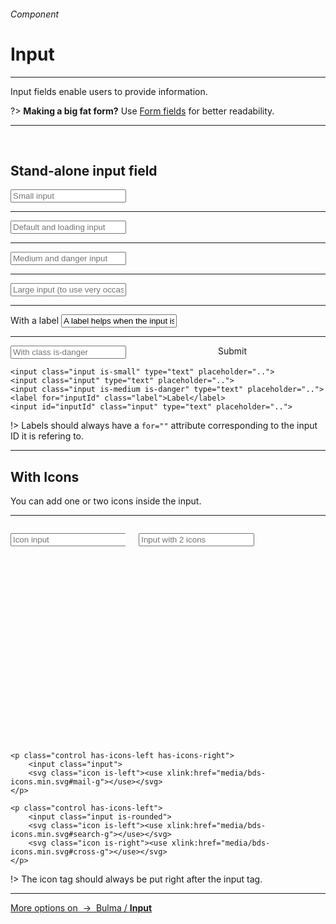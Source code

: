<h6 class="is-uppercase has-text-grey">Component</h6><h1 class="title is-0 is-family-secondary is-size-1-mobile">Input</h1>
<hr class="is-visible is-size-3">
<p class="subtitle is-4 is-family-secondary">
    <span class="has-text-weight-semibold">Input fields</span> enable users to provide information.
</p>

?> **Making a big fat form?** Use <a href="#/form" class="is-underlined">Form fields</a> for better readability.

<hr class="is-visible is-size-3"><br>

<h2 class="title is-3 is-family-sans-serif">Stand-alone input field</h2>

<form class="box is-large has-background-white-bis is-marginless" spellcheck="false">
    <input class="input is-small" type="tel" placeholder="Small input">
    <hr class="is-size-8">
    <input class="input" type="tel" placeholder="Default and loading input">
    <hr class="is-size-8">
    <input class="input is-medium" type="email" placeholder="Medium and danger input">
    <hr class="is-size-8">
    <input class="input is-large" type="email" placeholder="Large input (to use very occasionally)">
    <hr class="is-size-8">
    <label for="defaultfield" class="label">With a label</label>
    <input id="defaultfield" class="input" type="email" value="A label helps when the input is filled" placeholder="Placeholder is used to give exemples.">
    <hr class="is-size-8">
    <div class="columns is-variable is-2">
        <div class="column is-10"><input class="input is-danger" placeholder="With class is-danger"></div>
        <div class="column is-2"><div class="button is-danger is-beefy is-fullwidth">Submit</div></div>
    </div>
</form>

    <input class="input is-small" type="text" placeholder="..">
    <input class="input" type="text" placeholder="..">
    <input class="input is-medium is-danger" type="text" placeholder="..">
    <label for="inputId" class="label">Label</label>
    <input id="inputId" class="input" type="text" placeholder="..">
!> Labels should always have a `for=""` attribute corresponding to the input ID it is refering to.

<hr class="is-visible is-size-1">

<h2 class="title is-3 is-family-sans-serif">With Icons</h2>

You can add one or two icons inside the input.

<hr>

<div class="box has-background-white-bis is-large is-marginless">
    <div class="columns is-variable is-5">
        <div class="column is-6">
            <p class="control has-icons-left">
                <input class="input"placeholder="Icon input">
                <svg class="icon is-left"><use xlink:href="media/bds-icons.min.svg#mail-g"></use></svg>
            </p>
        </div>
        <div class="column is-6">
            <p class="control has-icons-left has-icons-right">
                <input class="input is-rounded" type="tel" placeholder="Input with 2 icons">
                <svg class="icon is-left"><use xlink:href="media/bds-icons.min.svg#search-g"></use></svg>
                <svg class="icon is-right has-fill-grey-light"><use xlink:href="media/bds-icons.min.svg#cross-g"></use></svg>
            </p>
        </div>
    </div>
</div>

    <p class="control has-icons-left has-icons-right">
        <input class="input">
        <svg class="icon is-left"><use xlink:href="media/bds-icons.min.svg#mail-g"></use></svg>
    </p>

    <p class="control has-icons-left">
        <input class="input is-rounded">
        <svg class="icon is-left"><use xlink:href="media/bds-icons.min.svg#search-g"></use></svg>
        <svg class="icon is-right"><use xlink:href="media/bds-icons.min.svg#cross-g"></use></svg>
    </p>
!> The icon tag should always be put right after the input tag.
<hr>

<a class="box is-well has-text-grey" href="https://bulma.io/documentation/form/input/" target="blank">
    More options on &nbsp;→&nbsp; Bulma / <strong class="has-text-primary">Input</strong>
</a>